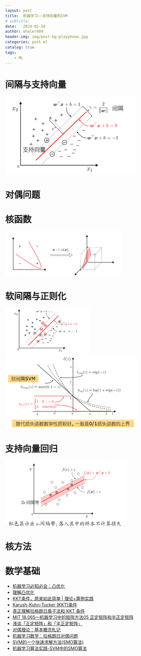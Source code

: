 ```yaml
---
layout: post
title:  机器学习——支持向量机SVM
# subtitle: 
date:   2024-05-26
author: whaler404
header-img: img/post-bg-playphone.jpg
categories: post ml
catalog: true
tags:
    - ML
---
```


# 间隔与支持向量

<img src="/assets/images/机器学习SVM.assets/image1.png" alt="image1" style="zoom: 50%;" />


# 对偶问题

# 核函数

<img src="/assets/images/机器学习SVM.assets/image2.png" alt="image2" style="zoom: 50%;" />

# 软间隔与正则化

<img src="/assets/images/机器学习SVM.assets/image3.png" alt="image3" style="zoom: 50%;" />

<img src="/assets/images/机器学习SVM.assets/image4.png" alt="image4" style="zoom: 50%;" />

# 支持向量回归

<img src="/assets/images/机器学习SVM.assets/image5.png" alt="image5" style="zoom: 50%;" />

# 核方法



# 数学基础
- [机器学习必知必会：凸优化](https://zhuanlan.zhihu.com/p/85408804)
- [理解凸优化](https://zhuanlan.zhihu.com/p/37108430)
- [KKT条件，原来如此简单 | 理论+算例实践](https://zhuanlan.zhihu.com/p/556832103)
- [Karush-Kuhn-Tucker (KKT)条件](https://zhuanlan.zhihu.com/p/38163970)
- [真正理解拉格朗日乘子法和 KKT 条件](https://www.cnblogs.com/xinchen1111/p/8804858.html)
- [MIT 18.065—机器学习中的矩阵方法05 正定矩阵和半正定矩阵](https://zhuanlan.zhihu.com/p/112772023)
- [浅谈「正定矩阵」和「半正定矩阵」](https://www.zhihu.com/tardis/zm/art/44860862?source_id=1003)
- [对偶理论：基本概念札记](https://zhuanlan.zhihu.com/p/195688939)
- [机器学习数学：拉格朗日对偶问题](https://zhuanlan.zhihu.com/p/31131842)
- [SVM的一个快速求解方法(SMO算法)](https://zhuanlan.zhihu.com/p/367578887)
- [机器学习算法实践-SVM中的SMO算法](https://zhuanlan.zhihu.com/p/29212107)